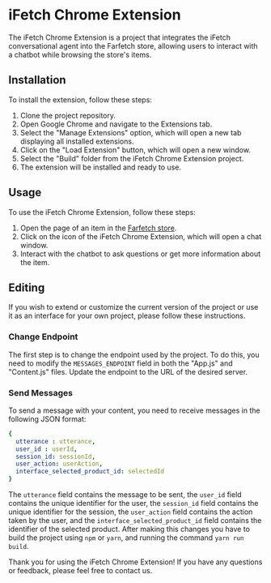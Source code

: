 # iFetch Chrome Extension

The iFetch Chrome Extension is a project that integrates the iFetch conversational agent into the Farfetch store, allowing users to interact with a chatbot while browsing the store's items.

## Installation

To install the extension, follow these steps:

1. Clone the project repository.
1. Open Google Chrome and navigate to the Extensions tab.
1. Select the "Manage Extensions" option, which will open a new tab displaying all installed extensions.
1. Click on the "Load Extension" button, which will open a new window.
1. Select the "Build" folder from the iFetch Chrome Extension project.
1. The extension will be installed and ready to use.

## Usage

To use the iFetch Chrome Extension, follow these steps:

1. Open the page of an item in the [Farfetch store](https://www.farfetch.com/pt/shopping/men/items.aspx).
1. Click on the icon of the iFetch Chrome Extension, which will open a chat window.
1. Interact with the chatbot to ask questions or get more information about the item.

## Editing

If you wish to extend or customize the current version of the project or use it as an interface for your own project, please follow these instructions.

### Change Endpoint

The first step is to change the endpoint used by the project. To do this, you need to modify the `MESSAGES_ENDPOINT` field in both the "App.js" and "Content.js" files. Update the endpoint to the URL of the desired server.

### Send Messages

To send a message with your content, you need to receive messages in the following JSON format:

```yaml
{
  utterance : utterance,
  user_id : userId, 
  session_id: sessionId,
  user_action: userAction,
  interface_selected_product_id: selectedId 
}
```

The `utterance` field contains the message to be sent, the `user_id` field contains the unique identifier for the user, the `session_id` field contains the unique identifier for the session, the `user_action` field contains the action taken by the user, and the `interface_selected_product_id` field contains the identifier of the selected product. After making this changes you have to build the project using `npm` or `yarn`, and running the command `yarn run build`.

Thank you for using the iFetch Chrome Extension! If you have any questions or feedback, please feel free to contact us.
